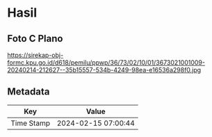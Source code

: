 # Hasil

## Foto C Plano

https://sirekap-obj-formc.kpu.go.id/d618/pemilu/ppwp/36/73/02/10/01/3673021001009-20240214-212627--35b15557-534b-4249-98ea-e16536a298f0.jpg


## Metadata

| Key        | Value               |
| ---------- | ------------------- |
| Time Stamp | 2024-02-15 07:00:44 |



